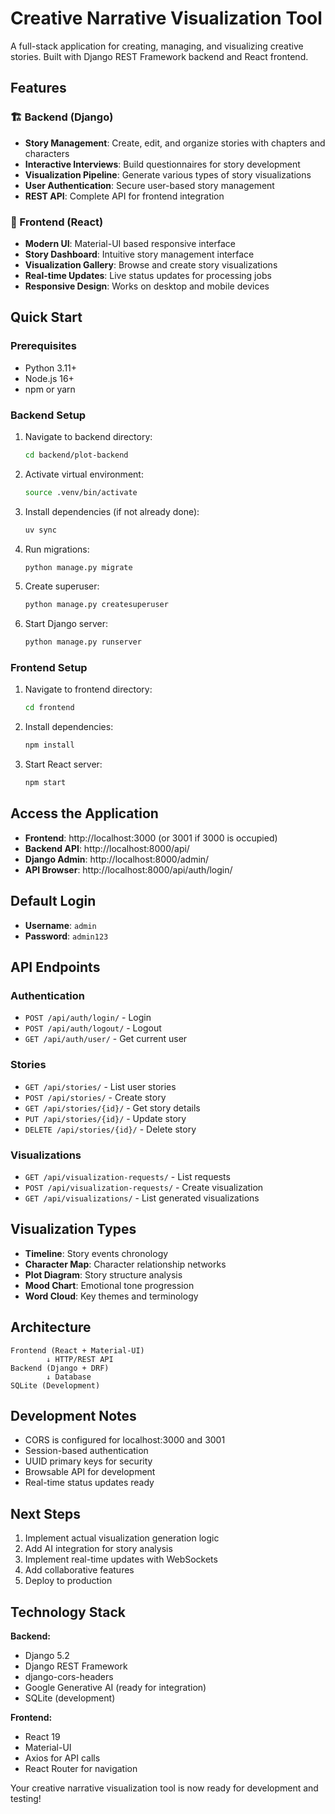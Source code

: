 # Creative Narrative Visualization Tool

A full-stack application for creating, managing, and visualizing creative stories. Built with Django REST Framework backend and React frontend.

## Features

### 🏗️ Backend (Django)
- **Story Management**: Create, edit, and organize stories with chapters and characters
- **Interactive Interviews**: Build questionnaires for story development
- **Visualization Pipeline**: Generate various types of story visualizations
- **User Authentication**: Secure user-based story management
- **REST API**: Complete API for frontend integration

### 🎨 Frontend (React)
- **Modern UI**: Material-UI based responsive interface
- **Story Dashboard**: Intuitive story management interface
- **Visualization Gallery**: Browse and create story visualizations
- **Real-time Updates**: Live status updates for processing jobs
- **Responsive Design**: Works on desktop and mobile devices

## Quick Start

### Prerequisites
- Python 3.11+
- Node.js 16+
- npm or yarn

### Backend Setup

1. Navigate to backend directory:
   ```bash
   cd backend/plot-backend
   ```

2. Activate virtual environment:
   ```bash
   source .venv/bin/activate
   ```

3. Install dependencies (if not already done):
   ```bash
   uv sync
   ```

4. Run migrations:
   ```bash
   python manage.py migrate
   ```

5. Create superuser:
   ```bash
   python manage.py createsuperuser
   ```

6. Start Django server:
   ```bash
   python manage.py runserver
   ```

### Frontend Setup

1. Navigate to frontend directory:
   ```bash
   cd frontend
   ```

2. Install dependencies:
   ```bash
   npm install
   ```

3. Start React server:
   ```bash
   npm start
   ```

## Access the Application

- **Frontend**: http://localhost:3000 (or 3001 if 3000 is occupied)
- **Backend API**: http://localhost:8000/api/
- **Django Admin**: http://localhost:8000/admin/
- **API Browser**: http://localhost:8000/api/auth/login/

## Default Login

- **Username**: `admin`
- **Password**: `admin123`

## API Endpoints

### Authentication
- `POST /api/auth/login/` - Login
- `POST /api/auth/logout/` - Logout
- `GET /api/auth/user/` - Get current user

### Stories
- `GET /api/stories/` - List user stories
- `POST /api/stories/` - Create story
- `GET /api/stories/{id}/` - Get story details
- `PUT /api/stories/{id}/` - Update story
- `DELETE /api/stories/{id}/` - Delete story

### Visualizations
- `GET /api/visualization-requests/` - List requests
- `POST /api/visualization-requests/` - Create visualization
- `GET /api/visualizations/` - List generated visualizations

## Visualization Types

- **Timeline**: Story events chronology
- **Character Map**: Character relationship networks
- **Plot Diagram**: Story structure analysis
- **Mood Chart**: Emotional tone progression
- **Word Cloud**: Key themes and terminology

## Architecture

```
Frontend (React + Material-UI)
        ↓ HTTP/REST API
Backend (Django + DRF)
        ↓ Database
SQLite (Development)
```

## Development Notes

- CORS is configured for localhost:3000 and 3001
- Session-based authentication
- UUID primary keys for security
- Browsable API for development
- Real-time status updates ready

## Next Steps

1. Implement actual visualization generation logic
2. Add AI integration for story analysis
3. Implement real-time updates with WebSockets
4. Add collaborative features
5. Deploy to production

## Technology Stack

**Backend:**
- Django 5.2
- Django REST Framework
- django-cors-headers
- Google Generative AI (ready for integration)
- SQLite (development)

**Frontend:**
- React 19
- Material-UI
- Axios for API calls
- React Router for navigation

Your creative narrative visualization tool is now ready for development and testing!